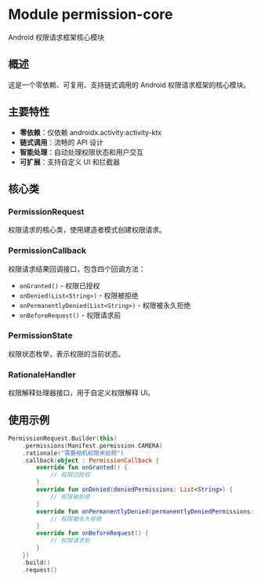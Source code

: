 # Module permission-core

Android 权限请求框架核心模块

## 概述

这是一个零依赖、可复用、支持链式调用的 Android 权限请求框架的核心模块。

## 主要特性

- **零依赖**：仅依赖 androidx.activity:activity-ktx
- **链式调用**：流畅的 API 设计
- **智能处理**：自动处理权限状态和用户交互
- **可扩展**：支持自定义 UI 和拦截器

## 核心类

### PermissionRequest
权限请求的核心类，使用建造者模式创建权限请求。

### PermissionCallback
权限请求结果回调接口，包含四个回调方法：
- `onGranted()` - 权限已授权
- `onDenied(List<String>)` - 权限被拒绝
- `onPermanentlyDenied(List<String>)` - 权限被永久拒绝
- `onBeforeRequest()` - 权限请求前

### PermissionState
权限状态枚举，表示权限的当前状态。

### RationaleHandler
权限解释处理器接口，用于自定义权限解释 UI。

## 使用示例

```kotlin
PermissionRequest.Builder(this)
    .permissions(Manifest.permission.CAMERA)
    .rationale("需要相机权限来拍照")
    .callback(object : PermissionCallback {
        override fun onGranted() {
            // 权限已授权
        }
        override fun onDenied(deniedPermissions: List<String>) {
            // 权限被拒绝
        }
        override fun onPermanentlyDenied(permanentlyDeniedPermissions: List<String>) {
            // 权限被永久拒绝
        }
        override fun onBeforeRequest() {
            // 权限请求前
        }
    })
    .build()
    .request()
```